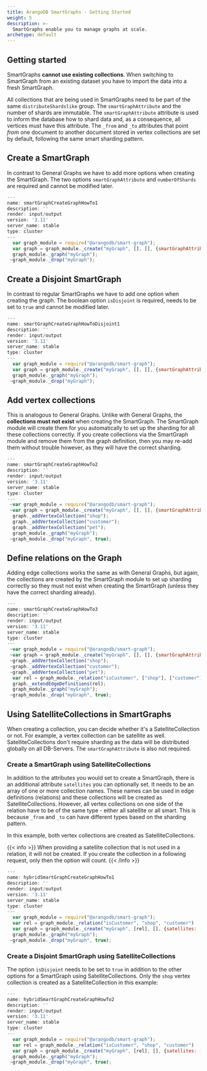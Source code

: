 ```yaml
---
title: ArangoDB SmartGraphs - Getting Started
weight: 5
description: >-
  SmartGraphs enable you to manage graphs at scale.
archetype: default
---
```

## Getting started

SmartGraphs **cannot use existing collections**. When switching to SmartGraph from an
existing dataset you have to import the data into a fresh SmartGraph.

All collections that are being used in SmartGraphs need to be part of the same
`distributeShardslike` group. The `smartGraphAttribute` and the number of shards are immutable.
The `smartGraphAttribute` attribute is used to inform the database how to shard data and, as a 
consequence, all vertices must have this attribute. The `_from` and `_to` attributes that 
point _from_ one document _to_ another document stored in vertex collections are set by
default, following the same smart sharding pattern. 

## Create a SmartGraph

In contrast to General Graphs we have to add more options when creating the
SmartGraph. The two options `smartGraphAttribute` and `numberOfShards` are
required and cannot be modified later. 

```js
---
name: smartGraphCreateGraphHowTo1
description: ''
render: input/output
version: '3.11'
server_name: stable
type: cluster
---
  var graph_module = require("@arangodb/smart-graph");
  var graph = graph_module._create("myGraph", [], [], {smartGraphAttribute: "region", numberOfShards: 9});
  graph_module._graph("myGraph");
 ~graph_module._drop("myGraph");
```

## Create a Disjoint SmartGraph

In contrast to regular SmartGraphs we have to add one option when creating the
graph. The boolean option `isDisjoint` is required, needs to be set to `true`
and cannot be modified later. 

```js
---
name: smartGraphCreateGraphHowToDisjoint1
description: ''
render: input/output
version: '3.11'
server_name: stable
type: cluster
---
  var graph_module = require("@arangodb/smart-graph");
  var graph = graph_module._create("myGraph", [], [], {smartGraphAttribute: "region", numberOfShards: 9, isDisjoint: true});
  graph_module._graph("myGraph");
 ~graph_module._drop("myGraph");
```

## Add vertex collections

This is analogous to General Graphs. Unlike with General Graphs, the
**collections must not exist** when creating the SmartGraph. The SmartGraph
module will create them for you automatically to set up the sharding for all
these collections correctly. If you create collections via the SmartGraph
module and remove them from the graph definition, then you may re-add them
without trouble however, as they will have the correct sharding.

```js
---
name: smartGraphCreateGraphHowTo2
description: ''
render: input/output
version: '3.11'
server_name: stable
type: cluster
---
 ~var graph_module = require("@arangodb/smart-graph");
 ~var graph = graph_module._create("myGraph", [], [], {smartGraphAttribute: "region", numberOfShards: 9});
  graph._addVertexCollection("shop");
  graph._addVertexCollection("customer");
  graph._addVertexCollection("pet");
  graph_module._graph("myGraph");
 ~graph_module._drop("myGraph", true);
```

## Define relations on the Graph

Adding edge collections works the same as with General Graphs, but again, the
collections are created by the SmartGraph module to set up sharding correctly
so they must not exist when creating the SmartGraph (unless they have the
correct sharding already).

```js
---
name: smartGraphCreateGraphHowTo3
description: ''
render: input/output
version: '3.11'
server_name: stable
type: cluster
---
 ~var graph_module = require("@arangodb/smart-graph");
 ~var graph = graph_module._create("myGraph", [], [], {smartGraphAttribute: "region", numberOfShards: 9});
 ~graph._addVertexCollection("shop");
 ~graph._addVertexCollection("customer");
 ~graph._addVertexCollection("pet");
  var rel = graph_module._relation("isCustomer", ["shop"], ["customer"]);
  graph._extendEdgeDefinitions(rel);
  graph_module._graph("myGraph");
 ~graph_module._drop("myGraph", true);
```

## Using SatelliteCollections in SmartGraphs

When creating a collection, you can decide whether it's a SatelliteCollection
or not. For example, a vertex collection can be satellite as well. 
SatelliteCollections don't require sharding as the data will be distributed
globally on all DB-Servers. The `smartGraphAttribute` is also not required.

### Create a SmartGraph using SatelliteCollections

In addition to the attributes you would set to create a SmartGraph, there is an
additional attribute `satellites` you can optionally set. It needs to be an array of
one or more collection names. These names can be used in edge definitions
(relations) and these collections will be created as SatelliteCollections.
However, all vertex collections on one side of the relation have to be of
the same type - either all satellite or all smart. This is because `_from`
and `_to` can have different types based on the sharding pattern.

In this example, both vertex collections are created as SatelliteCollections.

{{< info >}}
When providing a satellite collection that is not used in a relation,
it will not be created. If you create the collection in a following
request, only then the option will count.
{{< /info >}}

```js
---
name: hybridSmartGraphCreateGraphHowTo1
description: ''
render: input/output
version: '3.11'
server_name: stable
type: cluster
---
  var graph_module = require("@arangodb/smart-graph");
  var rel = graph_module._relation("isCustomer", "shop", "customer")
  var graph = graph_module._create("myGraph", [rel], [], {satellites: ["shop", "customer"], smartGraphAttribute: "region", numberOfShards: 9});
  graph_module._graph("myGraph");
 ~graph_module._drop("myGraph", true);
```

### Create a Disjoint SmartGraph using SatelliteCollections

The option `isDisjoint` needs to be set to `true` in addition to the other
options for a SmartGraph using SatelliteCollections. Only the `shop` vertex collection is created
as a SatelliteCollection in this example:

```js
---
name: hybridSmartGraphCreateGraphHowTo2
description: ''
render: input/output
version: '3.11'
server_name: stable
type: cluster
---
  var graph_module = require("@arangodb/smart-graph");
  var rel = graph_module._relation("isCustomer", "shop", "customer")
  var graph = graph_module._create("myGraph", [rel], [], {satellites: ["shop"], smartGraphAttribute: "region", isDisjoint: true, numberOfShards: 9});
  graph_module._graph("myGraph");
 ~graph_module._drop("myGraph", true);
```

